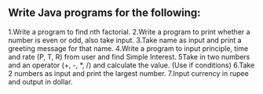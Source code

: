 
## Write Java programs for the following:
1.Write a program to find nth factorial.
2.Write a program to print whether a number is even or odd, also take
input.
3.Take name as input and print a greeting message for that name.
4.Write a program to input principle, time and rate (P, T, R) from user and
find Simple Interest.
5Take in two numbers and an operator (+, -, *, /) and calculate the value.
(Use if conditions)
6.Take 2 numbers as input and print the largest number.
7.Input currency in rupee and output in dollar.

